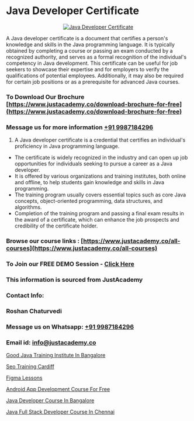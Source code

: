 # Java Developer Certificate

<p align="center">
  <a href="https://justacademy.co/course-detail/core-java-training">
    <img src="https://justacademy.co/storage2/course_image/1677245426_course_image.webp" alt="Java Developer Certificate">
  </a>
</p>


A Java developer certificate is a document that certifies a person's knowledge and skills in the Java programming language. It is typically obtained by completing a course or passing an exam conducted by a recognized authority, and serves as a formal recognition of the individual's competency in Java development. This certificate can be useful for job seekers to showcase their expertise and for employers to verify the qualifications of potential employees. Additionally, it may also be required for certain job positions or as a prerequisite for advanced Java courses. 
### To Download Our Brochure [https://www.justacademy.co/download-brochure-for-free](https://www.justacademy.co/download-brochure-for-free)
### Message us for more information [+91 9987184296](https://api.whatsapp.com/send?phone=919987184296)
1) A Java developer certificate is a credential that certifies an individual's proficiency in Java programming language.
- The certificate is widely recognized in the industry and can open up job opportunities for individuals seeking to pursue a career as a Java developer.
- It is offered by various organizations and training institutes, both online and offline, to help students gain knowledge and skills in Java programming.
- The training program usually covers essential topics such as core Java concepts, object-oriented programming, data structures, and algorithms.
- Completion of the training program and passing a final exam results in the award of a certificate, which can enhance the job prospects and credibility of the certificate holder.

### Browse our course links : [https://www.justacademy.co/all-courses](https://www.justacademy.co/all-courses) 
### To Join our FREE DEMO Session - [Click Here](https://www.justacademy.co/register-for-course-demo)


### This information is sourced from JustAcademy
### Contact Info:
### Roshan Chaturvedi
### Message us on Whatsapp: [+91 9987184296](https://api.whatsapp.com/send?phone=919987184296)
### Email id: [info@justacademy.co](mailto:info@justacademy.co)
                
[Good Java Training Institute In Bangalore](https://www.linkedin.com/pulse/good-java-training-institute-bangalore-justacademy-chennai-wtbze?trackingId=VkxpEuNrci64oax2bAEAwA%3D%3D&lipi=urn%3Ali%3Apage%3Ad_flagship3_company_admin%3BKj9O4drgTv6a%2Fs28VD3x9A%3D%3D)

[Seo Training Cardiff](https://www.linkedin.com/pulse/seo-training-cardiff-justacademy-london-mf9nf?trackingId=Zaa2ihFA8nm4D2QeuJ9wQw%3D%3D&lipi=urn%3Ali%3Apage%3Ad_flagship3_company_admin%3BosK2%2F2EMSuK0OJgUxbYcDg%3D%3D)

[Figma Lessons](https://medium.com/@ranemanish460/figma-lessons-e03d7d1b63dc)

[Android App Development Course For Free](https://medium.com/@akanshapatil/android-app-development-course-for-free-e3c4168a7bb6)

[Java Developer Course In Bangalore](https://justacademyin.github.io/justacademy/java-developer-course-in-bangalore)

[Java Full Stack Developer Course In Chennai](https://justacademyin.github.io/justacademy/java-full-stack-developer-course-in-chennai)

